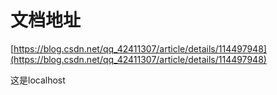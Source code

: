 # 文档地址

[https://blog.csdn.net/qq_42411307/article/details/114497948](https://blog.csdn.net/qq_42411307/article/details/114497948)

这是localhost


